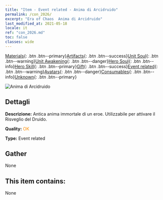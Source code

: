 ```yaml
---
title: "Item - Event related - Anima di Arcidruido"
permalink: /con_2026/
excerpt: "Era of Chaos  Anima di Arcidruido"
last_modified_at: 2021-05-18
locale: it
ref: "con_2026.md"
toc: false
classes: wide
---
```

 [Materials](/ItemsIT/){: .btn .btn--primary}[Artifacts](/ItemsIT/Artifacts/){: .btn .btn--success}[Unit Soul](/ItemsIT/UnitSoul/){: .btn .btn--warning}[Unit Awakening](/ItemsIT/UnitAwakening/){: .btn .btn--danger}[Hero Soul](/ItemsIT/HeroSoul/){: .btn .btn--info}[Hero Skill](/ItemsIT/HeroSkill/){: .btn .btn--primary}[Gift](/ItemsIT/Gift/){: .btn .btn--success}[Event related](/ItemsIT/Events/){: .btn .btn--warning}[Avatars](/ItemsIT/Avatars/){: .btn .btn--danger}[Consumables](/ItemsIT/Consumables/){: .btn .btn--info}[Unknown](/ItemsIT/Unknown/){: .btn .btn--primary}

 ![Anima di Arcidruido](/images/t/juexing_208.jpg)

## Dettagli
 **Descrizione:** Antica anima immortale di un eroe. Utilizzabile per attivare il Risveglio del Druido.

 **Quality:** <span style="color: #FF8C00">OK</span>

 **Type:** Event related

## Gather

  None

## This item contains:

  None

